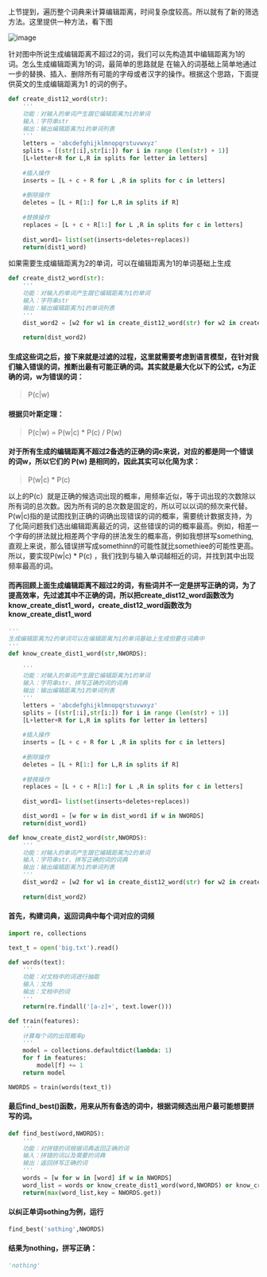 上节提到，遍历整个词典来计算编辑距离，时间复杂度较高。所以就有了新的筛选方法。这里提供一种方法，看下图

![image](https://github.com/XueRenJing/Python-NLP-LEARNING/raw/master/pictures/编辑距离不超过2.png)

针对图中所说生成编辑距离不超过2的词，我们可以先构造其中编辑距离为1的词。怎么生成编辑距离为1的词，最简单的思路就是
在输入的词基础上简单地通过一步的替换、插入、删除所有可能的字母或者汉字的操作。根据这个思路，下面提供英文的生成编辑距离为1
的词的例子。

```python
def create_dist12_word(str):
    '''
    功能：对输入的单词产生跟它编辑距离为1的单词
    输入：字符串str
    输出：输出编辑距离为1的单词列表
    '''
    letters = 'abcdefghijklmnopqrstuvwxyz'
    splits = [(str[:i],str[i:]) for i in range (len(str) + 1)] 
    [L+letter+R for L,R in splits for letter in letters]
    
    #插入操作
    inserts = [L + c + R for L ,R in splits for c in letters]  
    
    #删除操作
    deletes = [L + R[1:] for L,R in splits if R]  
    
    #替换操作
    replaces = [L + c + R[1:] for L ,R in splits for c in letters] 
    
    dist_word1= list(set(inserts+deletes+replaces))
    return(dist1_word)
```

如果需要生成编辑距离为2的单词，可以在编辑距离为1的单词基础上生成

```python
def create_dist2_word(str):
    '''
    功能：对输入的单词产生跟它编辑距离为1的单词
    输入：字符串str
    输出：输出编辑距离为1的单词列表
    '''
    dist_word2 = [w2 for w1 in create_dist12_word(str) for w2 in create_dist12_word(w1)]
    
    return(dist_word2)
```

#### 生成这些词之后，接下来就是过滤的过程，这里就需要考虑到语言模型，在针对我们输入错误的词，推断出最有可能正确的词。其实就是最大化以下的公式，c为正确的词，w为错误的词：
> P(c|w) 
#### 根据贝叶斯定理：
> P(c|w) = P(w|c) * P(c) / P(w)
#### 对于所有生成的编辑距离不超过2备选的正确的词c来说，对应的都是同一个错误的词w，所以它们的 P(w) 是相同的，因此其实可以化简为求：
> P(w|c) * P(c) 

以上的P(c）就是正确的候选词出现的概率，用频率近似，等于词出现的次数除以所有词的总次数。因为所有词的总次数是固定的，所以可以以词的频次来代替。
P(w|c)指的是试图找到正确的词确出现错误的词的概率，需要统计数据支持，为了化简问题我们选出编辑距离最近的词，这些错误的词的概率最高。例如，相差一个字母的拼法就比相差两个字母的拼法发生的概率高，例如我想拼写something,直观上来说，那么错误拼写成somethinn的可能性就比somethiee的可能性更高。
所以，要实现P(w|c) * P(c) ，我们找到与输入单词越相近的词，并找到其中出现频率最高的词。

#### 而再回顾上面生成编辑距离不超过2的词，有些词并不一定是拼写正确的词，为了提高效率，先过滤其中不正确的词，所以把create_dist12_word函数改为know_create_dist1_word，create_dist12_word函数改为know_create_dist1_word

```python
'''    
生成编辑距离为2的单词可以在编辑距离为1的单词基础上生成但要在词典中
'''
def know_create_dist1_word(str,NWORDS):
    
    '''
    功能：对输入的单词产生跟它编辑距离为1的单词
    输入：字符串str、拼写正确的词的词典
    输出：输出编辑距离为1的单词列表
    '''
    letters = 'abcdefghijklmnopqrstuvwxyz'
    splits = [(str[:i],str[i:]) for i in range (len(str) + 1)] 
    [L+letter+R for L,R in splits for letter in letters]
    
    #插入操作
    inserts = [L + c + R for L ,R in splits for c in letters]  
    
    #删除操作
    deletes = [L + R[1:] for L,R in splits if R]  
    
    #替换操作
    replaces = [L + c + R[1:] for L ,R in splits for c in letters] 
    
    dist_word1= list(set(inserts+deletes+replaces))

    dist_word1 = [w for w in dist_word1 if w in NWORDS]
    return(dist_word1)

def know_create_dist2_word(str,NWORDS):
    '''
    功能：对输入的单词产生跟它编辑距离为2的单词
    输入：字符串str、拼写正确的词的词典
    输出：输出编辑距离为1的单词列表
    '''
    dist_word2 = [w2 for w1 in create_dist12_word(str) for w2 in create_dist12_word(w1) if e2 in NWORDS]
    
    return(dist_word2)
```

#### 首先，构建词典，返回词典中每个词对应的词频

```python
import re, collections

text_t = open('big.txt').read()

def words(text): 
    '''
    功能：对文档中的词进行抽取
    输入：文档
    输出：文档中的词
    '''
    return(re.findall('[a-z]+', text.lower()))

def train(features):
    '''
    计算每个词的出现概率p
    '''
    model = collections.defaultdict(lambda: 1)
    for f in features:
        model[f] += 1
    return model

NWORDS = train(words(text_t))
```

#### 最后find_best()函数，用来从所有备选的词中，根据词频选出用户最可能想要拼写的词。

```python
def find_best(word,NWORDS):
    '''
    功能：对拼错的词根据词典返回正确的词
    输入：拼错的词以及需要的词典
    输出：返回拼写正确的词
    '''
    words = [w for w in [word] if w in NWORDS]
    word_list = words or know_create_dist1_word(word,NWORDS) or know_create_dist2_word(word,NWORDS)
    return(max(word_list,key = NWORDS.get))
```   

#### 以纠正单词sothing为例，运行
```python
find_best('sothing',NWORDS)
```   

#### 结果为nothing，拼写正确：
```python
'nothing'
```   
